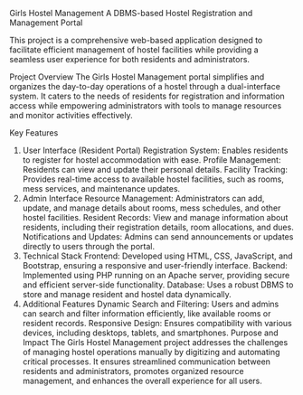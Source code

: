 Girls Hostel Management
A DBMS-based Hostel Registration and Management Portal

This project is a comprehensive web-based application designed to facilitate efficient management of hostel facilities while providing a seamless user experience for both residents and administrators.

Project Overview
The Girls Hostel Management portal simplifies and organizes the day-to-day operations of a hostel through a dual-interface system. It caters to the needs of residents for registration and information access while empowering administrators with tools to manage resources and monitor activities effectively.

Key Features
1. User Interface (Resident Portal)
Registration System: Enables residents to register for hostel accommodation with ease.
Profile Management: Residents can view and update their personal details.
Facility Tracking: Provides real-time access to available hostel facilities, such as rooms, mess services, and maintenance updates.
2. Admin Interface
Resource Management: Administrators can add, update, and manage details about rooms, mess schedules, and other hostel facilities.
Resident Records: View and manage information about residents, including their registration details, room allocations, and dues.
Notifications and Updates: Admins can send announcements or updates directly to users through the portal.
3. Technical Stack
Frontend: Developed using HTML, CSS, JavaScript, and Bootstrap, ensuring a responsive and user-friendly interface.
Backend: Implemented using PHP running on an Apache server, providing secure and efficient server-side functionality.
Database: Uses a robust DBMS to store and manage resident and hostel data dynamically.
4. Additional Features
Dynamic Search and Filtering: Users and admins can search and filter information efficiently, like available rooms or resident records.
Responsive Design: Ensures compatibility with various devices, including desktops, tablets, and smartphones.
Purpose and Impact
The Girls Hostel Management project addresses the challenges of managing hostel operations manually by digitizing and automating critical processes. It ensures streamlined communication between residents and administrators, promotes organized resource management, and enhances the overall experience for all users.
